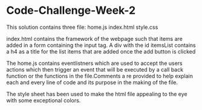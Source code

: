 # Code-Challenge-Week-2
This solution contains three file:
home.js
index.html
style.css

index.html contains the framework of the webpage such that items are added in a form containing the input tag.
A div with the id itemsList contains a h4 as a title for the list items that are added once the add button is clicked


The home.js contains eventlistners which are used to accept the users actions which then trigger an event that will be executed by a call back function or the functions in the file.Comments a re provided to help explain each and every line of code and its purpose in the making of the file.

The style sheet has been used to make the html file appealing to the eye with some exceptional colors.



